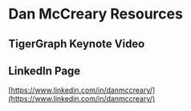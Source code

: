 # Dan McCreary Resources

## TigerGraph Keynote Video

## LinkedIn Page

[https://www.linkedin.com/in/danmccreary/](https://www.linkedin.com/in/danmccreary/)